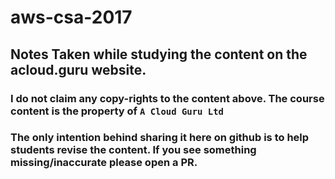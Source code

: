 # aws-csa-2017
## Notes Taken while studying the content on the acloud.guru website.

### I do not claim any copy-rights to the content above. The course content is the property of `A Cloud Guru Ltd`

### The only intention behind sharing it here on github is to help students revise the content. If you see something missing/inaccurate please open a PR.
